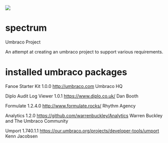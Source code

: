 <a href="http://13.93.95.86:888/viewType.html?buildTypeId=Spectrum_Build&guest=1">
	<img src="http://13.93.95.86:888/app/rest/builds/buildType:(id:YSpectrum_Build)/statusIcon"/>
</a>

# spectrum
Umbraco Project

An attempt at creating an umbraco project to support various requirements.

# installed umbraco packages


Fanoe Starter Kit
1.0.0  http://umbraco.com Umbraco HQ


Diplo Audit Log Viewer
1.0.1  https://www.diplo.co.uk/ Dan Booth

Formulate
1.2.4.0 http://www.formulate.rocks/ Rhythm Agency

Analytics
1.2.0 https://github.com/warrenbuckley/Analytics Warren Buckley and The Umbraco Community

Umport
1.740.1.1 https://our.umbraco.org/projects/developer-tools/umport Kenn Jacobsen
